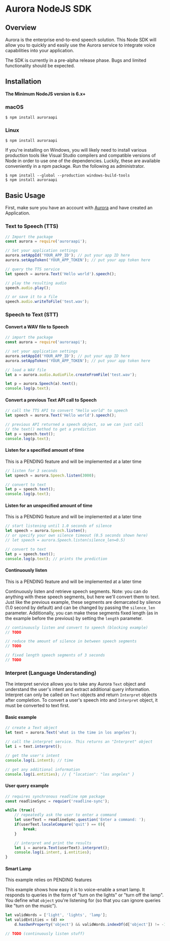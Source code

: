 # Aurora NodeJS SDK

## Overview

Aurora is the enterprise end-to-end speech solution. This Node SDK will allow you to quickly and easily use the Aurora service to integrate voice capabilities into your application.

The SDK is currently in a pre-alpha release phase. Bugs and limited functionality should be expected.

## Installation

**The Minimum NodeJS version is 6.x+**

### macOS

```
$ npm install auroraapi
```

### Linux

```
$ npm install auroraapi
```

If you're installing on Windows, you will likely need to install various production tools like Visual Studio compilers and compatible versions of Node in order to use one of the dependencies. Luckily, these are available conveniently in a npm package. Run the following as administrator. 

```
$ npm install --global --production windows-build-tools
$ npm install auroraapi
```

## Basic Usage

First, make sure you have an account with [Aurora](http://dashboard.auroraapi.com) and have created an Application.

### Text to Speech (TTS)

```Javascript
// Import the package
const aurora = require('auroraapi');

// Set your application settings
aurora.setAppId('YOUR_APP_ID'); // put your app ID here
aurora.setAppToken('YOUR_APP_TOKEN'); // put your app token here

// query the TTS service
let speech = aurora.Text('Hello world').speech();

// play the resulting audio
speech.audio.play();

// or save it to a file
speech.audio.writeToFile('test.wav');

```

### Speech to Text (STT)

#### Convert a WAV file to Speech

```Javascript
// import the package
const aurora = require('auroraapi');

// set your application settings
aurora.setAppId('YOUR_APP_ID'); // put your app ID here
aurora.setAppToken('YOUR_APP_TOKEN'); // put your app token here

// load a WAV file
let a = aurora.audio.AudioFile.createFromFile('test.wav');

let p = aurora.Speech(a).text();
console.log(p.text);
```

#### Convert a previous Text API call to Speech
```Javascript
// call the TTS API to convert "Hello world" to speech
let speech = aurora.Text('Hello world').speech();

// previous API returned a speech object, so we can just call
// the text() method to get a prediction
let p = speech.text();
console.log(p.text);
```

#### Listen for a specified amount of time
This is a PENDING feature and will be implemented at a later time

```Javascript
// listen for 3 seconds
let speech = aurora.Speech.listen(3000);

// convert to text
let p = speech.text();
console.log(p.text);
```

#### Listen for an unspecified amount of time
This is a PENDING feature and will be implemented at a later time

```Javascript
// start listening until 1.0 seconds of silence
let speech = aurora.Speech.listen();
// or specify your own silence timeout (0.5 seconds shown here)
// let speech = aurora.Speech.listen(silence_len=0.5)

// convert to text
let p = speech.text();
console.log(p.text); // prints the prediction
```

#### Continuously listen
This is a PENDING feature and will be implemented at a later time


Continuously listen and retrieve speech segments. Note: you can do anything with these speech segments, but here we'll convert them to text. Just like the previous example, these segments are demarcated by silence (1.0 second by default) and can be changed by passing the `silence_len` parameter. Additionally, you can make these segments fixed length (as in the example before the previous) by setting the `length` parameter.

```Javascript
// continuously listen and convert to speech (blocking example)
// TODO

// reduce the amount of silence in between speech segments
// TODO

// fixed length speech segments of 3 seconds
// TODO
```

### Interpret (Language Understanding)

The interpret service allows you to take any Aurora `Text` object and understand the user's intent and extract additional query information. Interpret can only be called on `Text` objects and return `Interpret` objects after completion. To convert a user's speech into and `Interpret` object, it must be converted to text first.

#### Basic example

```Javascript
// create a Text object
let text = aurora.Text('what is the time in los angeles');

// call the interpret service. This returns an "Interpret" object
let i = text.interpret();

// get the user's intent
console.log(i.intent); // time

// get any additional information
console.log(i.entities); // { "location": "los angeles" }
```

#### User query example

```Javascript
// requires synchronous readline npm package
const readlineSync = requier('readline-sync');

while (true){
	// repeatedly ask the user to enter a command
	let userText = readlineSync.question('Enter a command: ');
	if(userText.localeCompare('quit') == 0){
		break;
	}

	// interpret and print the results
	let i = aurora.Text(userText).interpret();
	console.log(i.intent, i.entities);
}
```

#### Smart Lamp
This example relies on PENDING features


This example shows how easy it is to voice-enable a smart lamp. It responds to queries in the form of "turn on the lights" or "turn off the lamp". You define what `object` you're listening for (so that you can ignore queries like "turn on the music").

```Javascript
let validWords = ['light', 'lights', 'lamp'];
let validEntities = (d) =>
	d.hasOwnProperty('object') && validWords.indexOf(d['object']) != -1;

// TODO (continuously listen stuff)
```
